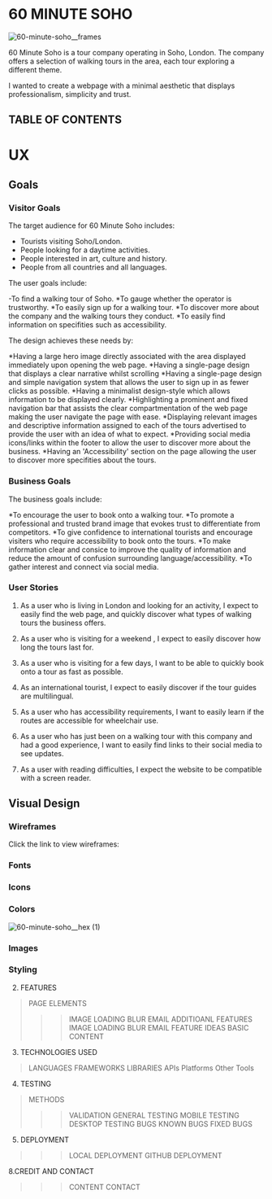 # 60 MINUTE SOHO

![60-minute-soho__frames](https://github.com/AlexBishopCode/60-Minute-Soho/assets/171177957/0c091532-93c8-441b-af21-f75193e896ab)

60 Minute Soho is a tour company operating in Soho, London. The company offers a selection of walking tours in the area, each tour exploring a different theme. 

I wanted to create a webpage with a minimal aesthetic that displays professionalism, simplicity and trust.


## TABLE OF CONTENTS



# UX

## Goals

### Visitor Goals

The target audience for 60 Minute Soho includes:

- Tourists visiting Soho/London.
- People looking for a daytime activities.
- People interested in art, culture and history.
- People from all countries and all languages.

The user goals include:

-To find a walking tour of Soho.
*To gauge whether the operator is trustworthy.
*To easily sign up for a walking tour.
*To discover more about the company and the walking tours they conduct.
*To easily find information on specifities such as accessibility.

The design achieves these needs by:

*Having a large hero image directly associated with the area displayed immediately upon opening the web page.
*Having a single-page design that displays a clear narrative whilst scrolling 
*Having a single-page design and simple navigation system that allows the user to sign up in as fewer clicks as possible.
*Having a minimalist design-style which allows information to be displayed clearly.
*Highlighting a prominent and fixed navigation bar that assists the clear compartmentation of the web page making the user navigate the page with ease.
*Displaying relevant images and descriptive information assigned to each of the tours advertised to provide the user with an idea of what to expect.
*Providing social media icons/links within the footer to allow the user to discover more about the business.
*Having an 'Accessibility' section on the page allowing the user to discover more specifities about the tours.

### Business Goals

The business goals include:

*To encourage the user to book onto a walking tour.
*To promote a professional and trusted brand image that evokes trust to differentiate from competitors.
*To give confidence to international tourists and encourage visiters who require accessibility to book onto the tours.
*To make information clear and consice to improve the quality of information and reduce the amount of confusion surrounding language/accessibility.
*To gather interest and connect via social media.

### User Stories

1. As a user who is living in London and looking for an activity, I expect to easily find the web page, and quickly discover what types of walking tours the business offers.

2. As a user who is visiting for a weekend , I expect to easily discover how long the tours last for.

3. As a user who is visiting for a few days, I want to be able to quickly book onto a tour as fast as possible.

4. As an international tourist, I expect to easily discover if the tour guides are multilingual. 

5. As a user who has accessibility requirements, I want to easily learn if the routes are accessible for wheelchair use.

6. As a user who has just been on a walking tour with this company and had a good experience, I want to easily find links to their social media to see updates.

7. As a user with reading difficulties, I expect the website to be compatible with a screen reader.


## Visual Design

### Wireframes

Click the link to view wireframes:


### Fonts

### Icons

### Colors

![60-minute-soho__hex (1)](https://github.com/AlexBishopCode/60-Minute-Soho/assets/171177957/ea8d3315-84e4-4d5e-a85d-f33720c00582)

### Images

### Styling

2. FEATURES
>PAGE ELEMENTS
>>>IMAGE LOADING BLUR
>>>EMAIL
>ADDITIOANL FEATURES
>>>IMAGE LOADING BLUR
>>>EMAIL
>FEATURE IDEAS
>>>BASIC
>>>CONTENT

3. TECHNOLOGIES USED
>LANGUAGES
FRAMEWORKS
LIBRARIES
APIs
Platforms
Other Tools

4. TESTING
>METHODS
>>>VALIDATION
GENERAL TESTING
MOBILE TESTING
DESKTOP TESTING
>BUGS
>>>KNOWN BUGS
>>>FIXED BUGS

5. DEPLOYMENT
>>>LOCAL DEPLOYMENT
>>>GITHUB DEPLOYMENT

8.CREDIT AND CONTACT
>>>CONTENT
>>>CONTACT

